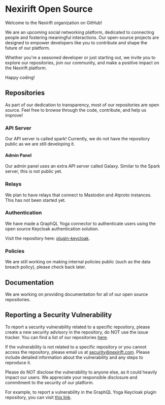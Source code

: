 # Nexirift Open Source
Welcome to the Nexirift organization on GitHub!

We are an upcoming social networking platform, dedicated to connecting people and fostering meaningful interactions. Our open-source projects are designed to empower developers like you to contribute and shape the future of our platform.

Whether you're a seasoned developer or just starting out, we invite you to explore our repositories, join our community, and make a positive impact on the Nexirift platform.

Happy coding!

## Repositories
As part of our dedication to transparency, most of our repositories are open source. Feel free to browse through the code, contribute, and help us improve!

### API Server
Our API server is called spark! Currently, we do not have the repository public as we are still developing it.

#### Admin Panel
Our admin panel uses an extra API server called Galaxy. Similar to the Spark server, this is not public yet.

### Relays
We plan to have relays that connect to Mastodon and Atproto instances. This has not been started yet.

### Authentication
We have made a GraphQL Yoga connector to authenticate users using the open source Keycloak authentication solution.

Visit the repository here: [plugin-keycloak](https://github.com/Nexirift/plugin-keycloak).

### Policies
We are still working on making internal policies public (such as the data breach policy), please check back later.

## Documentation
We are working on providing documentation for all of our open source repositories.

## Reporting a Security Vulnerability
To report a security vulnerability related to a specific repository, please create a new security advisory in the repository, do NOT use the issue tracker. You can find a list of our repositories [here](https://github.com/orgs/Nexirift/repositories).

If the vulnerability is not related to a specific repository or you cannot access the repository, please email us at [security@nexirift.com](security@nexirift.com). Please include detailed information about the vulnerability and any steps to reproduce it.

Please do NOT disclose the vulnerability to anyone else, as it could heavily impact our users. We appreciate your responsible disclosure and commitment to the security of our platform.

For example, to report a vulnerability in the GraphQL Yoga Keycloak plugin repository, you can visit [this link](https://github.com/Nexirift/plugin-keycloak/security/advisories/new).
